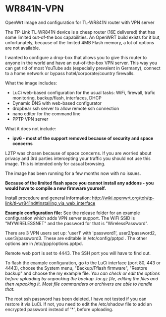 # WR841N-VPN
OpenWrt image and configuration for TL-WR841N router with VPN server

The TP-Link TL-WR841N device is a cheap router (16E delivered) that has some limited out-of-the box capabilities.
An OpenWRT build exists for it but, unfortunately, because of the limited 4MB Flash memory, a lot of options are not available.

I wanted to configure a drop-box that allows you to give this router to anyone in the world and have an out-of-the-box VPN server. This way you can get rid of most YouTube ads (especially prevalent in Germany), connect to a home network or bypass hotel/corporate/country firewalls.

What the image includes:
- LuCi web-based configuration for the usual tasks: WiFi, firewall, trafic monitoring, backup/flash, interfaces, DHCP
- Dynamic DNS with web-based configurator
- dropbear ssh server to allow remote ssh connection
- nano editor for the command line
- PPTP VPN server

What it does not include:
- **ipv6 - most of the support removed because of security and space concerns**
 
L2TP was chosen because of space concerns. If you are worried about privacy and 3rd parties intercepting your traffic you should not use this image. This is intended only for casual browsing.

The image has been running for a few months now with no issues.

**Because of the limited flash space you cannot install any addons - you would have to compile a new firmware yourself.**

Install procedure and general information: http://wiki.openwrt.org/toh/tp-link/tl-wr841nd#installing_via_web_interface

**Example configuration file:**
See the release folder for an example configuration which adds VPN server support.
The WiFi SSID is "MYWIRELESSNET" and the password for that is "WirelessPassword".

There are 3 VPN users set up: 'user1' with 'password1', user2/password2, user3/password3. These are editable in /etc/config/pptpd . The other options are in /etc/ppp/options.pptpd.

Remote web port is set to 4443. The SSH port you will have to find out.

To flash the example configuration, go to the LuCi interface (port 80, 443 or 4443), choose the System menu, "Backup/Fflash firmware", "Restore backup" and choose the my example file.
*You can check or edit the options before uploading by unpacking the backup .tar.gz file, editing the files and then repacking it. Most file commanders or archivers are able to handle that.*

The root ssh password has been deleted, I have not tested if you can restore it via LuCi. If not, you need to edit the /etc/shadow file to add an encrypted password instead of '*', before uploading.
